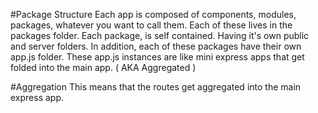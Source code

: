 
#Package Structure
Each app is composed of components, modules, packages, whatever you want to call them. 
Each of these lives in the packages folder. Each package, is self contained. Having it's own public and server folders. In addition, each of these packages have their own app.js folder. These app.js instances are like mini express apps that get folded into the main app. ( AKA Aggregated )

#Aggregation
This means that the routes get aggregated into the main express app.